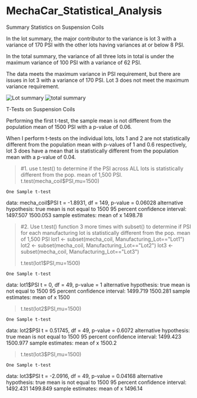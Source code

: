 # MechaCar_Statistical_Analysis
Summary Statistics on Suspension Coils

In the lot summary, the major contributor to the variance is lot 3 with a variance of 170 PSI with the other lots having variances at or below 8 PSI.

In the total summary, the variance of all three lots in total is under the maximum variance of 100 PSI with a variance of 62 PSI.

The data meets the maximum variance in PSI requirement, but there are issues in lot 3 with a variance of 170 PSI. Lot 3 does not meet the maximum variance requirement.

![Lot summary](https://user-images.githubusercontent.com/108476566/201797516-b31017f6-bf0e-4585-acbd-aca28e970fac.png)
![total summary](https://user-images.githubusercontent.com/108476566/201797908-b2a4b38d-22ad-4cee-b45b-f7d6752b5738.png)

T-Tests on Suspension Coils

Performing the first t-test, the sample mean is not different from the population mean of 1500 PSI with a p-value of 0.06.

When I perform t-tests on the individual lots, lots 1 and 2 are not statistically different from the population mean with p-values of 1 and 0.6 respectively, lot 3 does have a mean that is statistically different from the population mean with a p-value of 0.04.


> #1. use t.test() to determine if the PSI across ALL lots is statistically different from the pop. mean of 1,500 PSI.
> t.test(mecha_coil$PSI,mu=1500)

	One Sample t-test

data:  mecha_coil$PSI
t = -1.8931, df = 149, p-value = 0.06028
alternative hypothesis: true mean is not equal to 1500
95 percent confidence interval:
 1497.507 1500.053
sample estimates:
mean of x 
  1498.78 

> #2. Use t.test() function 3 more times with subset() to determine if PSI for each manufacturing lot is statistically different from the pop. mean of 1,500 PSI
> lot1 <- subset(mecha_coil, Manufacturing_Lot=="Lot1")
> lot2 <- subset(mecha_coil, Manufacturing_Lot=="Lot2")
> lot3 <- subset(mecha_coil, Manufacturing_Lot=="Lot3")
> 
> t.test(lot1$PSI,mu=1500)

	One Sample t-test

data:  lot1$PSI
t = 0, df = 49, p-value = 1
alternative hypothesis: true mean is not equal to 1500
95 percent confidence interval:
 1499.719 1500.281
sample estimates:
mean of x 
     1500 

> t.test(lot2$PSI,mu=1500)

	One Sample t-test

data:  lot2$PSI
t = 0.51745, df = 49, p-value = 0.6072
alternative hypothesis: true mean is not equal to 1500
95 percent confidence interval:
 1499.423 1500.977
sample estimates:
mean of x 
   1500.2 

> t.test(lot3$PSI,mu=1500)

	One Sample t-test

data:  lot3$PSI
t = -2.0916, df = 49, p-value = 0.04168
alternative hypothesis: true mean is not equal to 1500
95 percent confidence interval:
 1492.431 1499.849
sample estimates:
mean of x 
  1496.14 
